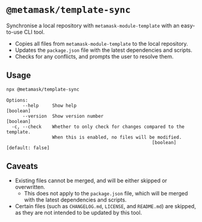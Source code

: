 # `@metamask/template-sync`

Synchronise a local repository with `metamask-module-template` with an
easy-to-use CLI tool.

- Copies all files from `metamask-module-template` to the local repository.
- Updates the `package.json` file with the latest dependencies and scripts.
- Checks for any conflicts, and prompts the user to resolve them.

## Usage

```sh
npx @metamask/template-sync
```

```
Options:
      --help     Show help                                             [boolean]
      --version  Show version number                                   [boolean]
  -c, --check    Whether to only check for changes compared to the template.
                 When this is enabled, no files will be modified.
                                                      [boolean] [default: false]
```

## Caveats

- Existing files cannot be merged, and will be either skipped or overwritten.
  - This does not apply to the `package.json` file, which will be merged with
    the latest dependencies and scripts.
- Certain files (such as `CHANGELOG.md`, `LICENSE`, and `README.md`) are
  skipped, as they are not intended to be updated by this tool.
